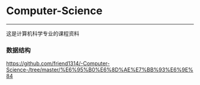 # Computer-Science

--------

这是计算机科学专业的课程资料


### 数据结构 
https://github.com/friend1314/-Computer-Science-/tree/master/%E6%95%B0%E6%8D%AE%E7%BB%93%E6%9E%84
